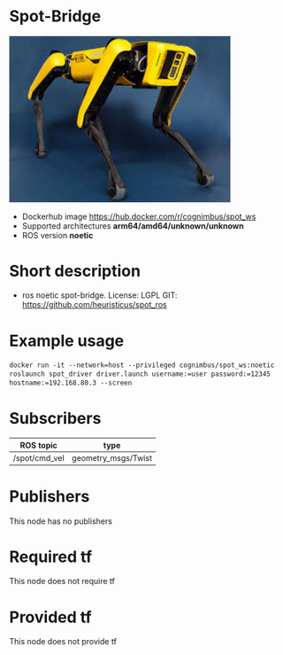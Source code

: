 # Spot-Bridge

<img src="./spot-bridge/spot.jpeg" alt="spot-bridge" width="400"/>

* Dockerhub image https://hub.docker.com/r/cognimbus/spot_ws
* Supported architectures <b>arm64/amd64/unknown/unknown</b>
* ROS version <b>noetic</b>

# Short description
* ros noetic spot-bridge.
License: LGPL
GIT: https://github.com/heuristicus/spot_ros

# Example usage
```
docker run -it --network=host --privileged cognimbus/spot_ws:noetic roslaunch spot_driver driver.launch username:=user password:=12345 hostname:=192.168.80.3 --screen
```

# Subscribers
ROS topic | type
--- | ---
/spot/cmd_vel | geometry_msgs/Twist


# Publishers
This node has no publishers


# Required tf
This node does not require tf


# Provided tf
This node does not provide tf


